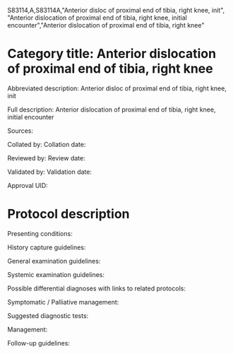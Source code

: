 S83114,A,S83114A,"Anterior disloc of proximal end of tibia, right knee, init", "Anterior dislocation of proximal end of tibia, right knee, initial encounter","Anterior dislocation of proximal end of tibia, right knee"
# Category title: Anterior dislocation of proximal end of tibia, right knee

Abbreviated description: Anterior disloc of proximal end of tibia, right knee, init

Full description: Anterior dislocation of proximal end of tibia, right knee, initial encounter

Sources:

Collated by:
Collation date:

Reviewed by:
Review date:

Validated by:
Validation date:

Approval UID:

# Protocol description

Presenting conditions:

History capture guidelines:

General examination guidelines:

Systemic examination guidelines:

Possible differential diagnoses with links to related protocols:

Symptomatic / Palliative management:

Suggested diagnostic tests:

Management:

Follow-up guidelines:
